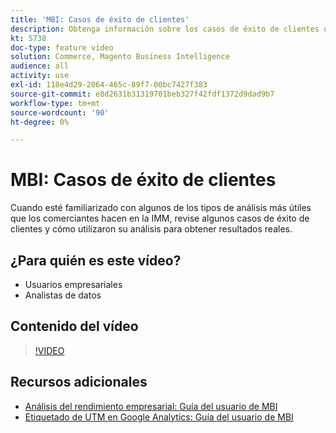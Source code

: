 ```yaml
---
title: 'MBI: Casos de éxito de clientes'
description: Obtenga información sobre los casos de éxito de clientes que utilizan MBI.
kt: 5738
doc-type: feature video
solution: Commerce, Magento Business Intelligence
audience: all
activity: use
exl-id: 118e4d29-2064-465c-89f7-00bc7427f383
source-git-commit: e8d2631b31319701beb327f42fdf1372d9dad9b7
workflow-type: tm+mt
source-wordcount: '90'
ht-degree: 0%

---
```


# MBI: Casos de éxito de clientes

Cuando esté familiarizado con algunos de los tipos de análisis más útiles que los comerciantes hacen en la IMM, revise algunos casos de éxito de clientes y cómo utilizaron su análisis para obtener resultados reales.

## ¿Para quién es este vídeo?

- Usuarios empresariales
- Analistas de datos

## Contenido del vídeo

>[!VIDEO](https://video.tv.adobe.com/v/35992?quality=12&learn=on)

## Recursos adicionales

- [Análisis del rendimiento empresarial: Guía del usuario de MBI](https://experienceleague.adobe.com/docs/commerce-business-intelligence/mbi/analyze/customers/rfm-analysis.html)
- [Etiquetado de UTM en Google Analytics: Guía del usuario de MBI](https://experienceleague.adobe.com/docs/commerce-business-intelligence/mbi/best-practices/data/utm-tagging-google.html)
